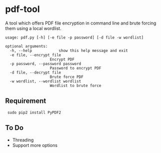 # pdf-tool
A tool which offers PDF file encryption in command line and brute forcing them using a local wordlist.

    usage: pdf.py [-h] [-e file -p password] [-d file -w wordlist]

    optional arguments:
      -h, --help            show this help message and exit
      -e file, --encrypt file
                        Encrypt PDF
      -p password, --password password
                        Password to encrypt PDF
      -d file, --decrypt file
                        Brute force PDF
      -w wordlist, --wordlist wordlist
                        Wordlist to brute force  
                        
 ## Requirement
     sudo pip2 install PyPDF2
 ## To Do
 - Threading
 - Support more options
